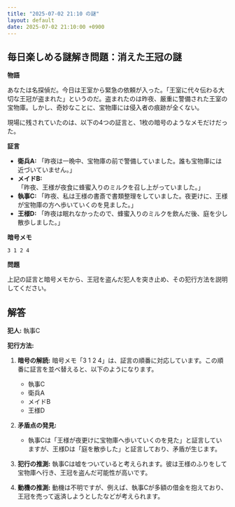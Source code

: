 ```yaml
---
title: "2025-07-02 21:10 の謎"
layout: default
date: 2025-07-02 21:10:00 +0900
---
```

## 毎日楽しめる謎解き問題：消えた王冠の謎

**物語**

あなたは名探偵だ。今日は王室から緊急の依頼が入った。「王室に代々伝わる大切な王冠が盗まれた」というのだ。盗まれたのは昨夜、厳重に警備された王室の宝物庫。しかし、奇妙なことに、宝物庫には侵入者の痕跡が全くない。

現場に残されていたのは、以下の4つの証言と、1枚の暗号のようなメモだけだった。

**証言**

*   **衛兵A:** 「昨夜は一晩中、宝物庫の前で警備していました。誰も宝物庫には近づいていません。」
*   **メイドB:** 「昨夜、王様が夜食に蜂蜜入りのミルクを召し上がっていました。」
*   **執事C:** 「昨夜、私は王様の書斎で書類整理をしていました。夜更けに、王様が宝物庫の方へ歩いていくのを見ました。」
*   **王様D:** 「昨夜は眠れなかったので、蜂蜜入りのミルクを飲んだ後、庭を少し散歩しました。」

**暗号メモ**

`3 1 2 4`

**問題**

上記の証言と暗号メモから、王冠を盗んだ犯人を突き止め、その犯行方法を説明してください。

## 解答

**犯人:** 執事C

**犯行方法:**

1.  **暗号の解読:** 暗号メモ「3 1 2 4」は、証言の順番に対応しています。この順番に証言を並べ替えると、以下のようになります。
    *   執事C
    *   衛兵A
    *   メイドB
    *   王様D

2.  **矛盾点の発見:**
    *   執事Cは「王様が夜更けに宝物庫へ歩いていくのを見た」と証言していますが、王様Dは「庭を散歩した」と証言しており、矛盾が生じます。

3.  **犯行の推測:** 執事Cは嘘をついていると考えられます。彼は王様のふりをして宝物庫へ行き、王冠を盗んだ可能性が高いです。

4.  **動機の推測:** 動機は不明ですが、例えば、執事Cが多額の借金を抱えており、王冠を売って返済しようとしたなどが考えられます。
